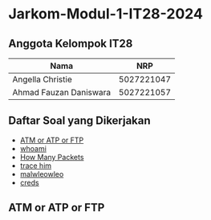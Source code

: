 # Jarkom-Modul-1-IT28-2024

## Anggota Kelompok IT28

| Nama  | NRP | 
| ----------- | ----------- |
| Angella Christie | 5027221047 | 
| Ahmad Fauzan Daniswara | 5027221057 | 

## Daftar Soal yang Dikerjakan

- [ATM or ATP or FTP](#ATM-or-ATP-or-FTP)
- [whoami](#whoami)
- [How Many Packets](#How-Many-Packets)
- [trace him](#trace-him)
- [malwleowleo](#malwleowleo)
- [creds](#creds)

## ATM or ATP or FTP  
